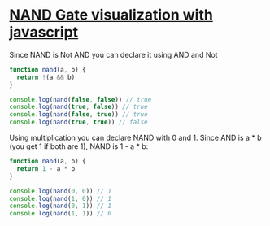 # [NAND Gate visualization with javascript](https://stackoverflow.com/a/59481040/8743686) 

Since NAND is Not AND you can declare it using AND and Not

```javascript
function nand(a, b) {
  return !(a && b)
}

console.log(nand(false, false)) // true
console.log(nand(true, false)) // true
console.log(nand(false, true)) // true
console.log(nand(true, true)) // false
```

Using multiplication you can declare NAND with 0 and 1.
Since AND is a * b (you get 1 if both are 1), NAND is 1 - a * b:

```javascript
function nand(a, b) {
  return 1 - a * b
}

console.log(nand(0, 0)) // 1
console.log(nand(1, 0)) // 1
console.log(nand(0, 1)) // 1
console.log(nand(1, 1)) // 0
```
